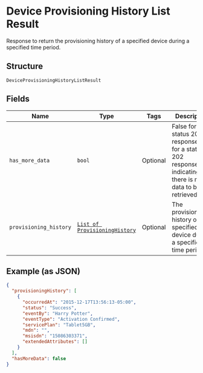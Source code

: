 
# Device Provisioning History List Result

Response to return the provisioning history of a specified device during a specified time period.

## Structure

`DeviceProvisioningHistoryListResult`

## Fields

| Name | Type | Tags | Description |
|  --- | --- | --- | --- |
| `has_more_data` | `bool` | Optional | False for a status 200 response.True for a status 202 response, indicating that there is more data to be retrieved. |
| `provisioning_history` | [`List of ProvisioningHistory`](../../doc/models/provisioning-history.md) | Optional | The provisioning history of a specified device during a specified time period. |

## Example (as JSON)

```json
{
  "provisioningHistory": [
    {
      "occurredAt": "2015-12-17T13:56:13-05:00",
      "status": "Success",
      "eventBy": "Harry Potter",
      "eventType": "Activation Confirmed",
      "servicePlan": "Tablet5GB",
      "mdn": "",
      "msisdn": "15086303371",
      "extendedAttributes": []
    }
  ],
  "hasMoreData": false
}
```

